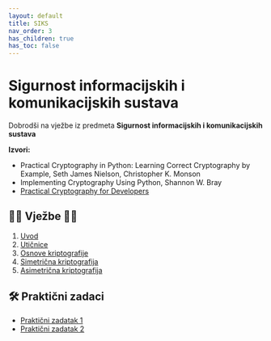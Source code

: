 ```yaml
---
layout: default
title: SIKS
nav_order: 3
has_children: true
has_toc: false
---
```


# Sigurnost informacijskih i komunikacijskih sustava

Dobrodši na vježbe iz predmeta **Sigurnost informacijskih i komunikacijskih sustava**

**Izvori:**

- Practical Cryptography in Python: Learning Correct Cryptography by Example, Seth James Nielson, Christopher K. Monson
- Implementing Cryptography Using Python, Shannon W. Bray
- [Practical Cryptography for Developers](https://cryptobook.nakov.com/)

## 👨‍💻 Vježbe 👨‍🏫

1. [Uvod](./vjezbe-sadrzaj/1-uvodne-vjezbe.md)
2. [Utičnice](./vjezbe-sadrzaj/2-uticnice.md)
3. [Osnove kriptografije](./vjezbe-sadrzaj/3-kriptografija-osnove.md)
4. [Simetrična kriptografija](./vjezbe-sadrzaj/4-simetricna-kriptografija.md)
5. [Asimetrična kriptografija](./vjezbe-sadrzaj/5-asimetricna-kriptografija.md)

<!-- - [Hashiranje i autentifikacija](./vjezbe-sadrzaj/6-hashiranje-autentifikacija.md)
- [Certifikati i potpisi](./vjezbe-sadrzaj/7-certifikati-potpisi.md)
- [Sigurna komunikacija](./vjezbe-sadrzaj/8-sigurna-komunikacija.md) -->

## 🛠️ Praktični zadaci

- [Praktični zadatak 1](./prakticni-zadaci/prakticni-zadatak-1.md)
- [Praktični zadatak 2](./prakticni-zadaci/prakticni-zadatak-2.md)
